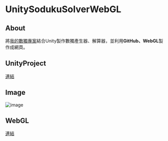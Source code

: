 # UnitySodukuSolverWebGL
## About
將[我的數獨專案](https://github.com/suu0319/Sudoku)結合Unity製作數獨產生器、解算器，並利用**GitHub、WebGL**製作成網頁。
## UnityProject
[連結](https://suu0319.github.io/UnitySodukuSolverWebGL/](https://github.com/suu0319/UnitySodukuSolver))
## Image
![image](https://github.com/suu0319/UnitySodukuSolver/assets/59763965/b15ff344-a039-4197-98fd-31a98f1cb779)
## WebGL
[連結](https://suu0319.github.io/UnitySodukuSolverWebGL/)
